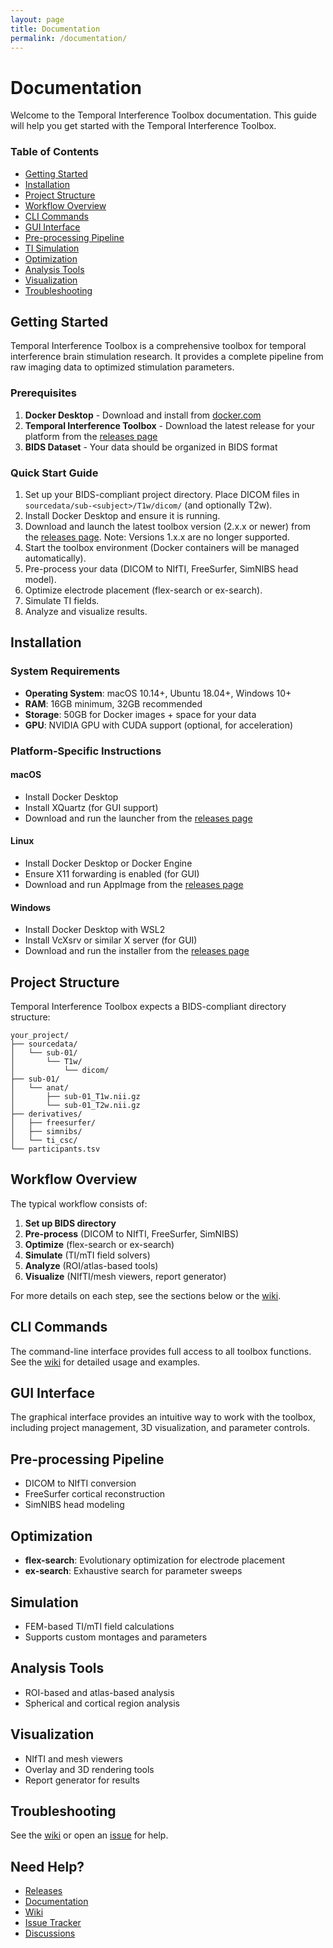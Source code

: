```yaml
---
layout: page
title: Documentation
permalink: /documentation/
---
```


# Documentation

Welcome to the Temporal Interference Toolbox documentation. This guide will help you get started with the Temporal Interference Toolbox.

<div class="doc-content">
  <div class="toc">
    <h3>Table of Contents</h3>
    <ul>
      <li><a href="#getting-started">Getting Started</a></li>
      <li><a href="#installation">Installation</a></li>
      <li><a href="#project-structure">Project Structure</a></li>
      <li><a href="#workflow-overview">Workflow Overview</a></li>
      <li><a href="#cli-commands">CLI Commands</a></li>
      <li><a href="#gui-interface">GUI Interface</a></li>
      <li><a href="#preprocessing">Pre-processing Pipeline</a></li>
      <li><a href="#simulation">TI Simulation</a></li>
      <li><a href="#optimization">Optimization</a></li>
      <li><a href="#analysis">Analysis Tools</a></li>
      <li><a href="#visualization">Visualization</a></li>
      <li><a href="#troubleshooting">Troubleshooting</a></li>
    </ul>
  </div>
</div>

## Getting Started

Temporal Interference Toolbox is a comprehensive toolbox for temporal interference brain stimulation research. It provides a complete pipeline from raw imaging data to optimized stimulation parameters.

### Prerequisites

1. **Docker Desktop** - Download and install from [docker.com](https://www.docker.com/products/docker-desktop)
2. **Temporal Interference Toolbox** - Download the latest release for your platform from the [releases page](/releases)
3. **BIDS Dataset** - Your data should be organized in BIDS format

### Quick Start Guide

1. Set up your BIDS-compliant project directory. Place DICOM files in `sourcedata/sub-<subject>/T1w/dicom/` (and optionally T2w).
2. Install Docker Desktop and ensure it is running.
3. Download and launch the latest toolbox version (2.x.x or newer) from the [releases page](/releases). Note: Versions 1.x.x are no longer supported.
4. Start the toolbox environment (Docker containers will be managed automatically).
5. Pre-process your data (DICOM to NIfTI, FreeSurfer, SimNIBS head model).
6. Optimize electrode placement (flex-search or ex-search).
7. Simulate TI fields.
8. Analyze and visualize results.

## Installation

### System Requirements

- **Operating System**: macOS 10.14+, Ubuntu 18.04+, Windows 10+
- **RAM**: 16GB minimum, 32GB recommended
- **Storage**: 50GB for Docker images + space for your data
- **GPU**: NVIDIA GPU with CUDA support (optional, for acceleration)

### Platform-Specific Instructions

#### macOS
- Install Docker Desktop
- Install XQuartz (for GUI support)
- Download and run the launcher from the [releases page](/releases)

#### Linux
- Install Docker Desktop or Docker Engine
- Ensure X11 forwarding is enabled (for GUI)
- Download and run AppImage from the [releases page](/releases)

#### Windows
- Install Docker Desktop with WSL2
- Install VcXsrv or similar X server (for GUI)
- Download and run the installer from the [releases page](/releases)

## Project Structure

Temporal Interference Toolbox expects a BIDS-compliant directory structure:

```
your_project/
├── sourcedata/
│   └── sub-01/
│       └── T1w/
│           └── dicom/
├── sub-01/
│   └── anat/
│       ├── sub-01_T1w.nii.gz
│       └── sub-01_T2w.nii.gz
├── derivatives/
│   ├── freesurfer/
│   ├── simnibs/
│   └── ti_csc/
└── participants.tsv
```

## Workflow Overview

The typical workflow consists of:

1. **Set up BIDS directory**
2. **Pre-process** (DICOM to NIfTI, FreeSurfer, SimNIBS)
3. **Optimize** (flex-search or ex-search)
4. **Simulate** (TI/mTI field solvers)
5. **Analyze** (ROI/atlas-based tools)
6. **Visualize** (NIfTI/mesh viewers, report generator)

For more details on each step, see the sections below or the [wiki](/wiki).

## CLI Commands

The command-line interface provides full access to all toolbox functions. See the [wiki](/wiki) for detailed usage and examples.

## GUI Interface

The graphical interface provides an intuitive way to work with the toolbox, including project management, 3D visualization, and parameter controls.

## Pre-processing Pipeline

- DICOM to NIfTI conversion
- FreeSurfer cortical reconstruction
- SimNIBS head modeling

## Optimization

- **flex-search**: Evolutionary optimization for electrode placement
- **ex-search**: Exhaustive search for parameter sweeps

## Simulation

- FEM-based TI/mTI field calculations
- Supports custom montages and parameters

## Analysis Tools

- ROI-based and atlas-based analysis
- Spherical and cortical region analysis

## Visualization

- NIfTI and mesh viewers
- Overlay and 3D rendering tools
- Report generator for results

## Troubleshooting

See the [wiki](/wiki) or open an [issue](https://github.com/idossha/TI-Toolbox/issues) for help.

## Need Help?

- [Releases](/releases)
- [Documentation](/documentation)
- [Wiki](/wiki)
- [Issue Tracker](https://github.com/idossha/TI-Toolbox/issues)
- [Discussions](https://github.com/idossha/TI-Toolbox/discussions) 
